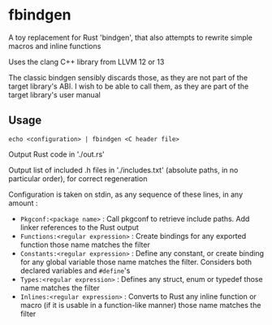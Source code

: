 # fbindgen

A toy replacement for Rust 'bindgen', that also attempts to rewrite simple
macros and inline functions

Uses the clang C++ library from LLVM 12 or 13

The classic bindgen sensibly discards those, as they are not part of the target
library's ABI. I wish to be able to call them, as they are part of the target
library's user manual

## Usage

`echo <configuration> | fbindgen <C header file>`

Output Rust code in './out.rs'

Output list of included .h files in './includes.txt' (absolute paths, in no
particular order), for correct regeneration

Configuration is taken on stdin, as any sequence of these lines, in any amount :

- `Pkgconf:<package name>` : Call pkgconf to retrieve include paths. Add linker
	references to the Rust output
- `Functions:<regular expression>` : Create bindings for any exported function
	those name matches the filter
- `Constants:<regular expression>` : Define any constant, or create binding for any global variable
	those name matches the filter. Considers both declared variables and `#define`'s
- `Types:<regular expression>` : Defines any struct, enum or typedef those name
	matches the filter
- `Inlines:<regular expression>` : Converts to Rust any inline function or macro
	(if it is usable in a function-like manner) those name matches the filter
